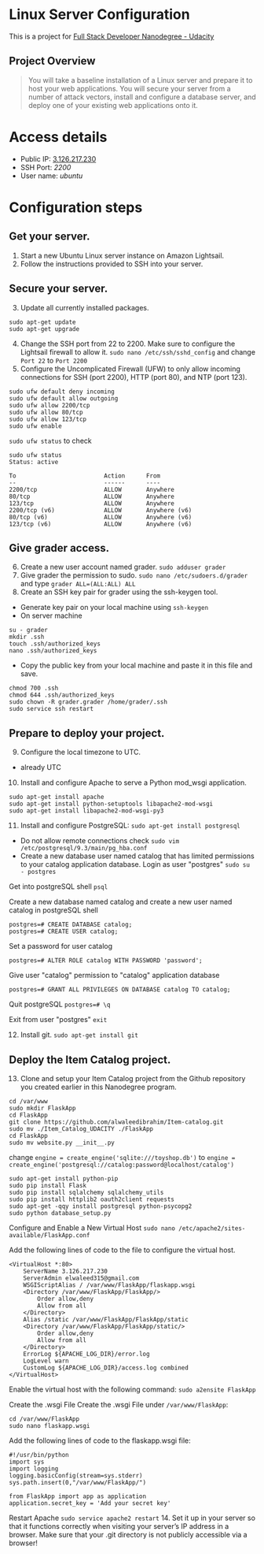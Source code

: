 # Linux Server Configuration

This is a project for [Full Stack Developer Nanodegree - Udacity](https://www.udacity.com/course/full-stack-web-developer-nanodegree--nd0044)
## Project Overview
> You will take a baseline installation of a Linux server and prepare it to host your web applications. You will secure your server from a number of attack vectors, install and configure a database server, and deploy one of your existing web applications onto it.

# Access details 
- Public IP: [3.126.217.230](http://3.126.217.230)
- SSH Port: *2200*
- User name: *ubuntu*

# Configuration steps
## Get your server.
1. Start a new Ubuntu Linux server instance on Amazon Lightsail.
2. Follow the instructions provided to SSH into your server.

## Secure your server.
3. Update all currently installed packages.
```
sudo apt-get update
sudo apt-get upgrade
```
4. Change the SSH port from 22 to 2200. Make sure to configure the Lightsail firewall to allow it.
`sudo nano /etc/ssh/sshd_config` and change `Port 22` to `Port 2200`
5. Configure the Uncomplicated Firewall (UFW) to only allow incoming connections for SSH (port 2200), HTTP (port 80), and NTP (port 123).
```
sudo ufw default deny incoming
sudo ufw default allow outgoing
sudo ufw allow 2200/tcp
sudo ufw allow 80/tcp
sudo ufw allow 123/tcp
sudo ufw enable
```

`sudo ufw status` to check
```
sudo ufw status
Status: active

To                         Action      From
--                         ------      ----
2200/tcp                   ALLOW       Anywhere                  
80/tcp                     ALLOW       Anywhere                  
123/tcp                    ALLOW       Anywhere                  
2200/tcp (v6)              ALLOW       Anywhere (v6)             
80/tcp (v6)                ALLOW       Anywhere (v6)             
123/tcp (v6)               ALLOW       Anywhere (v6) 
```

## Give grader access.
6. Create a new user account named grader.
`sudo adduser grader`
7. Give grader the permission to sudo.
`sudo nano /etc/sudoers.d/grader` and type `grader ALL=(ALL:ALL) ALL`
8. Create an SSH key pair for grader using the ssh-keygen tool.
- Generate key pair on your local machine using `ssh-keygen`
- On server machine
```
su - grader
mkdir .ssh
touch .ssh/authorized_keys
nano .ssh/authorized_keys
```
- Copy the public key from your local machine and paste it in this file and save.
```
chmod 700 .ssh
chmod 644 .ssh/authorized_keys
sudo chown -R grader.grader /home/grader/.ssh
sudo service ssh restart
```

## Prepare to deploy your project.
9. Configure the local timezone to UTC.
- already UTC
10. Install and configure Apache to serve a Python mod_wsgi application.
```
sudo apt-get install apache
sudo apt-get install python-setuptools libapache2-mod-wsgi
sudo apt-get install libapache2-mod-wsgi-py3
```
11. Install and configure PostgreSQL:
`sudo apt-get install postgresql`
  - Do not allow remote connections
  check `sudo vim /etc/postgresql/9.3/main/pg_hba.conf`
  - Create a new database user named catalog that has limited permissions to your catalog application database.
  Login as user "postgres" `sudo su - postgres`

Get into postgreSQL shell `psql`

Create a new database named catalog and create a new user named catalog in postgreSQL shell
```
postgres=# CREATE DATABASE catalog;
postgres=# CREATE USER catalog;
```
Set a password for user catalog
```
postgres=# ALTER ROLE catalog WITH PASSWORD 'password';
```
Give user "catalog" permission to "catalog" application database
```
postgres=# GRANT ALL PRIVILEGES ON DATABASE catalog TO catalog;
```
Quit postgreSQL `postgres=# \q`

Exit from user "postgres" `exit`

12. Install git.
`sudo apt-get install git`

## Deploy the Item Catalog project.
13. Clone and setup your Item Catalog project from the Github repository you created earlier in this Nanodegree program.
```
cd /var/www
sudo mkdir FlaskApp
cd FlaskApp
git clone https://github.com/alwaleedibrahim/Item-catalog.git
sudo mv ./Item_Catalog_UDACITY ./FlaskApp
cd FlaskApp
sudo mv website.py __init__.py
```
change `engine = create_engine('sqlite:///toyshop.db')` to 
`engine = create_engine('postgresql://catalog:password@localhost/catalog')`
```
sudo apt-get install python-pip
sudo pip install Flask
sudo pip install sqlalchemy sqlalchemy_utils
sudo pip install httplib2 oauth2client requests
sudo apt-get -qqy install postgresql python-psycopg2
sudo python database_setup.py
```

Configure and Enable a New Virtual Host
`sudo nano /etc/apache2/sites-available/FlaskApp.conf`

Add the following lines of code to the file to configure the virtual host.
```
<VirtualHost *:80>
	ServerName 3.126.217.230
	ServerAdmin elwaleed315@gmail.com
	WSGIScriptAlias / /var/www/FlaskApp/flaskapp.wsgi
	<Directory /var/www/FlaskApp/FlaskApp/>
		Order allow,deny
		Allow from all
	</Directory>
	Alias /static /var/www/FlaskApp/FlaskApp/static
	<Directory /var/www/FlaskApp/FlaskApp/static/>
		Order allow,deny
		Allow from all
	</Directory>
	ErrorLog ${APACHE_LOG_DIR}/error.log
	LogLevel warn
	CustomLog ${APACHE_LOG_DIR}/access.log combined
</VirtualHost>
```
Enable the virtual host with the following command: `sudo a2ensite FlaskApp`

Create the .wsgi File
Create the .wsgi File under `/var/www/FlaskApp`:
```
cd /var/www/FlaskApp
sudo nano flaskapp.wsgi 
```
Add the following lines of code to the flaskapp.wsgi file:
```
#!/usr/bin/python
import sys
import logging
logging.basicConfig(stream=sys.stderr)
sys.path.insert(0,"/var/www/FlaskApp/")

from FlaskApp import app as application
application.secret_key = 'Add your secret key'
```
Restart Apache
`sudo service apache2 restart`
14. Set it up in your server so that it functions correctly when visiting your server’s IP address in a browser. Make sure that your .git directory is not publicly accessible via a browser!
